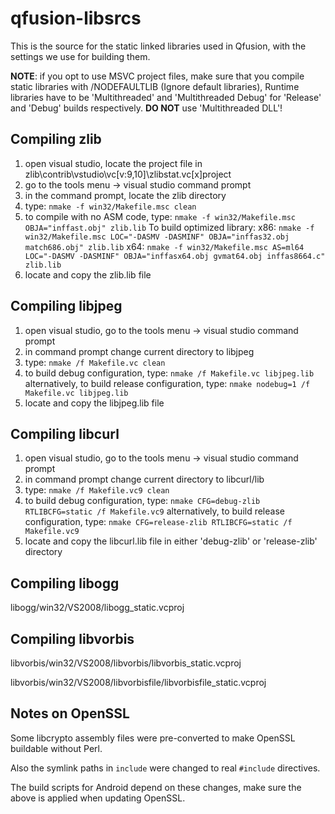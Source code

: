 # qfusion-libsrcs

This is the source for the static linked libraries used in Qfusion, with the settings we use for building them.

**NOTE**: if you opt to use MSVC project files, make sure that you compile static libraries with /NODEFAULTLIB (Ignore default libraries), Runtime libraries have to be 'Multithreaded' and 'Multithreaded Debug' for 'Release' and 'Debug' builds respectively. **DO NOT** use 'Multithreaded DLL'!

## Compiling zlib
1. open visual studio, locate the project file in zlib\contrib\vstudio\vc[v:9,10]\zlibstat.vc[x]project
2. go to the tools menu -> visual studio command prompt
3. in the command prompt, locate the zlib directory
4. type:
`nmake -f win32/Makefile.msc clean`
5. to compile with no ASM code, type:
`nmake -f win32/Makefile.msc OBJA="inffast.obj" zlib.lib`
To build optimized library:
x86:
`nmake -f win32/Makefile.msc LOC="-DASMV -DASMINF" OBJA="inffas32.obj match686.obj" zlib.lib`
x64:
`nmake -f win32/Makefile.msc AS=ml64 LOC="-DASMV -DASMINF" OBJA="inffasx64.obj gvmat64.obj inffas8664.c" zlib.lib`
6. locate and copy the zlib.lib file

## Compiling libjpeg
1. open visual studio,  go to the tools menu -> visual studio command prompt
2. in command prompt change current directory to libjpeg
3. type:
`nmake /f Makefile.vc clean`
4. to build debug configuration, type:
`nmake /f Makefile.vc libjpeg.lib`
alternatively, to build release configuration, type:
`nmake nodebug=1 /f Makefile.vc libjpeg.lib`
5. locate and copy the libjpeg.lib file

## Compiling libcurl
1. open visual studio,  go to the tools menu -> visual studio command prompt
2. in command prompt change current directory to libcurl/lib
3. type:
`nmake /f Makefile.vc9 clean`
4. to build debug configuration, type:
`nmake CFG=debug-zlib RTLIBCFG=static /f Makefile.vc9`
alternatively, to build release configuration, type:
`nmake CFG=release-zlib RTLIBCFG=static /f Makefile.vc9`
5. locate and copy the libcurl.lib file in either 'debug-zlib' or 'release-zlib' directory

## Compiling libogg
libogg/win32/VS2008/libogg_static.vcproj

## Compiling libvorbis
libvorbis/win32/VS2008/libvorbis/libvorbis_static.vcproj

libvorbis/win32/VS2008/libvorbisfile/libvorbisfile_static.vcproj

## Notes on OpenSSL
Some libcrypto assembly files were pre-converted to make OpenSSL buildable without Perl.

Also the symlink paths in `include` were changed to real `#include` directives.

The build scripts for Android depend on these changes, make sure the above is applied when updating OpenSSL.
